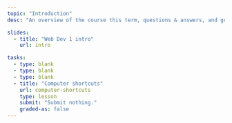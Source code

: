 ```yaml
---
topic: "Introduction"
desc: "An overview of the course this term, questions & answers, and getting used to your computer."

slides:
  - title: "Web Dev 1 intro"
    url: intro

tasks:
  - type: blank
  - type: blank
  - type: blank
  - title: "Computer shortcuts"
    url: computer-shortcuts
    type: lesson
    submit: "Submit nothing."
    graded-as: false
---
```

